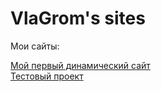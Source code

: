 

# VlaGrom's sites
Мои сайты:

[Мой первый динамический сайт](https://vlagrom.github.io/test_project_2/src/ "*клик*")
<br>
[Тестовый проект](https://vlagrom.github.io/test_project_3/src/ "*клик*")
